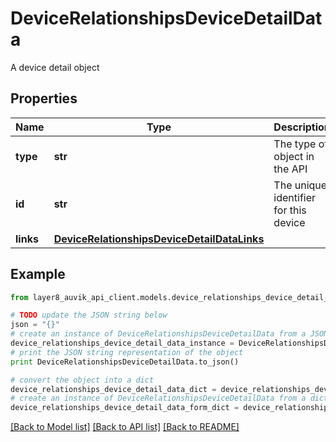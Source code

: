 # DeviceRelationshipsDeviceDetailData

A device detail object

## Properties
Name | Type | Description | Notes
------------ | ------------- | ------------- | -------------
**type** | **str** | The type of object in the API | [optional] 
**id** | **str** | The unique identifier for this device | [optional] 
**links** | [**DeviceRelationshipsDeviceDetailDataLinks**](DeviceRelationshipsDeviceDetailDataLinks.md) |  | [optional] 

## Example

```python
from layer8_auvik_api_client.models.device_relationships_device_detail_data import DeviceRelationshipsDeviceDetailData

# TODO update the JSON string below
json = "{}"
# create an instance of DeviceRelationshipsDeviceDetailData from a JSON string
device_relationships_device_detail_data_instance = DeviceRelationshipsDeviceDetailData.from_json(json)
# print the JSON string representation of the object
print DeviceRelationshipsDeviceDetailData.to_json()

# convert the object into a dict
device_relationships_device_detail_data_dict = device_relationships_device_detail_data_instance.to_dict()
# create an instance of DeviceRelationshipsDeviceDetailData from a dict
device_relationships_device_detail_data_form_dict = device_relationships_device_detail_data.from_dict(device_relationships_device_detail_data_dict)
```
[[Back to Model list]](../README.md#documentation-for-models) [[Back to API list]](../README.md#documentation-for-api-endpoints) [[Back to README]](../README.md)


